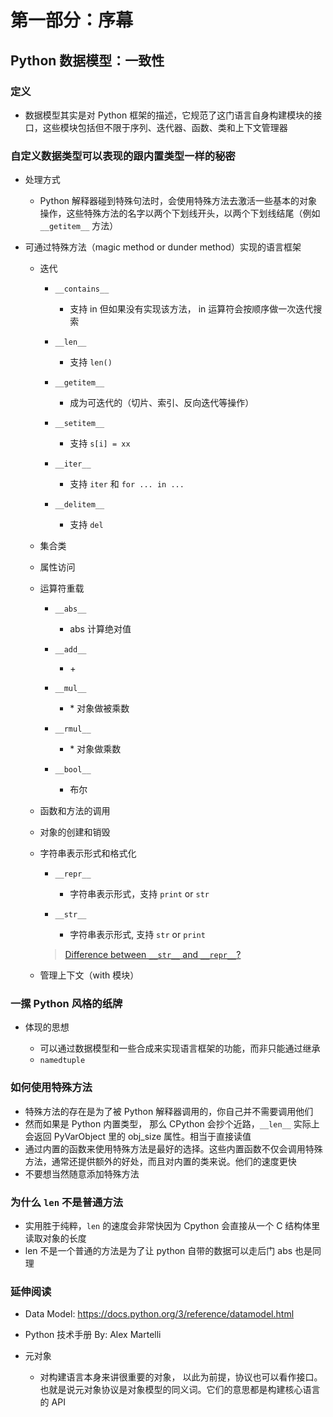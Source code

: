 # 第一部分：序幕

## Python 数据模型：一致性

### 定义

- 数据模型其实是对 Python 框架的描述，它规范了这门语言自身构建模块的接口，这些模块包括但不限于序列、迭代器、函数、类和上下文管理器

### 自定义数据类型可以表现的跟内置类型一样的秘密

- 处理方式

	- Python 解释器碰到特殊句法时，会使用特殊方法去激活一些基本的对象操作，这些特殊方法的名字以两个下划线开头，以两个下划线结尾（例如```__getitem__``` 方法）

- 可通过特殊方法（magic method or dunder method）实现的语言框架

	- 迭代

		- ```__contains__```

			- 支持 in 但如果没有实现该方法， in 运算符会按顺序做一次迭代搜索

		- ```__len__```

			- 支持 ```len()```

		- ```__getitem__```

			- 成为可迭代的（切片、索引、反向迭代等操作）

		- ```__setitem__```

			- 支持 ```s[i] = xx```

		- ```__iter__```

			- 支持 ```iter``` 和 ```for ... in ...```

		- ```__delitem__```

			- 支持 ```del```

	- 集合类
	- 属性访问
	- 运算符重载

		- ```__abs__```

			- abs 计算绝对值

		- ```__add__```

			- \+

		- ```__mul__```

			- \* 对象做被乘数

		- ```__rmul__```

			- \* 对象做乘数

		- ```__bool__```

			- 布尔

	- 函数和方法的调用
	- 对象的创建和销毁
	- 字符串表示形式和格式化

		- ```__repr__```

			- 字符串表示形式，支持 ```print``` or ```str```

		- ```__str__```

			- 字符串表示形式, 支持 ```str``` or  ```print```
        > [Difference between ```__str__``` and ```__repr__```?](https://stackoverflow.com/questions/1436703/difference-between-str-and-repr)

	- 管理上下文（with 模块）

### 一摞 Python 风格的纸牌

- 体现的思想

	- 可以通过数据模型和一些合成来实现语言框架的功能，而非只能通过继承
    - ```namedtuple```

### 如何使用特殊方法

- 特殊方法的存在是为了被 Python 解释器调用的，你自己并不需要调用他们
- 然而如果是 Python 内置类型， 那么 CPython 会抄个近路，```__len__``` 实际上会返回 PyVarObject 里的 obj_size 属性。相当于直接读值
- 通过内置的函数来使用特殊方法是最好的选择。这些内置函数不仅会调用特殊方法，通常还提供额外的好处，而且对内置的类来说。他们的速度更快
- 不要想当然随意添加特殊方法

### 为什么 ```len``` 不是普通方法

- 实用胜于纯粹，```len``` 的速度会非常快因为 Cpython 会直接从一个 C 结构体里读取对象的长度
- len 不是一个普通的方法是为了让 python 自带的数据可以走后门 abs 也是同理

### 延伸阅读

- Data Model: https://docs.python.org/3/reference/datamodel.html
- Python 技术手册 By: Alex Martelli 
- 元对象

	- 对构建语言本身来讲很重要的对象， 以此为前提，协议也可以看作接口。也就是说元对象协议是对象模型的同义词。它们的意思都是构建核心语言的 API
